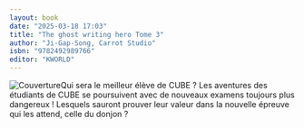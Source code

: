 ```yaml
---
layout: book
date: "2025-03-18 17:03"
title: "The ghost writing hero Tome 3"
author: "Ji-Gap-Song, Carrot Studio"
isbn: "9782492989766"
editor: "KWORLD"
---
```

![Couverture](/img/9782492989766.jpeg)Qui sera le meilleur élève de CUBE ?
Les aventures des étudiants de CUBE se poursuivent avec de nouveaux examens toujours plus dangereux ! Lesquels sauront prouver leur valeur dans la nouvelle épreuve qui les attend, celle du donjon ?